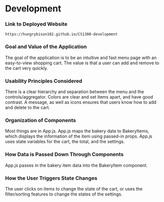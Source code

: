 # Development

### Link to Deployed Website
`https://hungrybison102.github.io/CS1300-development`

### Goal and Value of the Application

The goal of the application is to be an intuitive and fast menu page with an easy-to-view shopping cart. The value is that a user can add and remove to the cart very quickly.

### Usability Principles Considered

There is a clear hierarchy and separation between the menu and the controls/aggregator. Colors are clear and set items apart, and have good contrast. A message, as well as icons ensures that users know how to add and delete to the cart.

### Organization of Components

Most things are in App.js. App.js maps the bakery data to BakeryItems, which displays the information of the item using passed-in props. App.js uses state variables for the cart, the total, and the settings.

### How Data is Passed Down Through Components

App.js passes in the bakery item data into the BakeryItem component.

### How the User Triggers State Changes

The user clicks on items to change the state of the cart, or uses the filter/sorting features to change the states of the settings.
